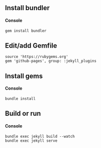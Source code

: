 ---
---

## Install bundler
#### Console
```
gem install bundler
```

## Edit/add Gemfile
```
source 'https://rubygems.org'
gem 'github-pages', group: :jekyll_plugins
```

## Install gems
#### Console
```
bundle install
```

## Build or run
#### Console
```
bundle exec jekyll build --watch
bundle exec jekyll serve
```

